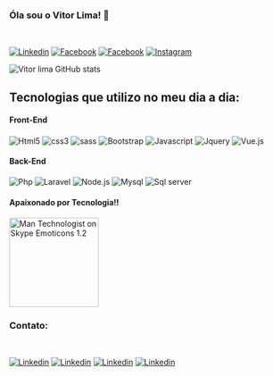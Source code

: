 ### Óla sou o Vitor Lima! 👋

<br>

[![Linkedin](https://img.shields.io/badge/LinkedIn-0077B5?style=for-the-badge&logo=linkedin&logoColor=white)](https://stackoverflow.com/users/15975186/vitorlimaa) [![Facebook](https://aleen42.github.io/badges/src/stackoverflow.svg
)](https://www.linkedin.com/in/vitor-lima-497083213/) [![Facebook](https://img.shields.io/badge/Facebook-1877F2?style=for-the-badge&logo=facebook&logoColor=white)](https://www.linkedin.com/in/vitor-lima-497083213/)  [![Instagram](https://img.shields.io/badge/Instagram-E4405F?style=for-the-badge&logo=instagram&logoColor=white)](https://www.linkedin.com/in/vitor-lima-497083213/)

![Vitor lima GitHub stats](https://github-readme-stats.vercel.app/api?username=vitorllimaa&show_icons=true&theme=radical)

## Tecnologias que utilizo no meu dia a dia:

#### Front-End
<div style="display: inline">
<img align="center" alt="Html5" src="https://img.shields.io/badge/HTML5-E34F26?style=for-the-badge&logo=html5&logoColor=white">
<img align="center" alt="css3" src="https://img.shields.io/badge/CSS3-1572B6?style=for-the-badge&logo=css3&logoColor=white">
<img align="center" alt="sass" src="https://img.shields.io/badge/Sass-CC6699?style=for-the-badge&logo=sass&logoColor=white">
<img align="center" alt="Bootstrap" src="https://img.shields.io/badge/Bootstrap-563D7C?style=for-the-badge&logo=bootstrap&logoColor=white">
<img align="center" alt="Javascript" src="https://img.shields.io/badge/JavaScript-323330?style=for-the-badge&logo=javascript&logoColor=F7DF1E">
<img align="center" alt="Jquery" src="https://img.shields.io/badge/jQuery-0769AD?style=for-the-badge&logo=jquery&logoColor=white">
<img align="center" alt="Vue.js" src="https://img.shields.io/badge/Vue.js-35495E?style=for-the-badge&logo=vue.js&logoColor=4FC08D">
</div> 
<br>

#### Back-End
<div style="display: inline">
<img align="center" alt="Php" src="https://img.shields.io/badge/PHP-777BB4?style=for-the-badge&logo=php&logoColor=white">
<img align="center" alt="Laravel" src="https://img.shields.io/badge/Laravel-FF2D20?style=for-the-badge&logo=laravel&logoColor=white">
<img align="center" alt="Node.js" src="https://img.shields.io/badge/Node.js-43853D?style=for-the-badge&logo=node.js&logoColor=white">
<img align="center" alt="Mysql" src="https://img.shields.io/badge/MySQL-00000F?style=for-the-badge&logo=mysql&logoColor=white">
<img align="center" alt="Sql server" src="https://img.shields.io/badge/Microsoft_SQL_Server-CC2927?style=for-the-badge&logo=microsoft-sql-server&logoColor=white">
</div> 
<br>

#### Apaixonado por Tecnologia!!

<img src="https://emojipedia-us.s3.amazonaws.com:443/source/skype/289/man-technologist_1f468-200d-1f4bb.png" srcset="https://emojipedia-us.s3.amazonaws.com:443/source/skype/289/man-technologist_1f468-200d-1f4bb.png 2x" alt="Man Technologist on Skype Emoticons 1.2" width="160" height="160">

### Contato:
<br>

[![Linkedin](https://img.shields.io/badge/WhatsApp-25D366?style=for-the-badge&logo=whatsapp&logoColor=white)](https://api.whatsapp.com/send?phone=+5511999805087&text=sua%20mensagem)
[![Linkedin](https://img.shields.io/badge/Microsoft_Outlook-0078D4?style=for-the-badge&logo=microsoft-outlook&logoColor=white)](mailto:vitorlimavital@hotmail.com?subject=)
[![Linkedin](https://img.shields.io/badge/Gmail-D14836?style=for-the-badge&logo=gmail&logoColor=white
)](mailto:vitorlima1421@gmail.com?subject=)
[![Linkedin](https://img.shields.io/badge/Telegram-2CA5E0?style=for-the-badge&logo=telegram&logoColor=white
)](mailto:vitorlima1421@gmail.com?subject=)
